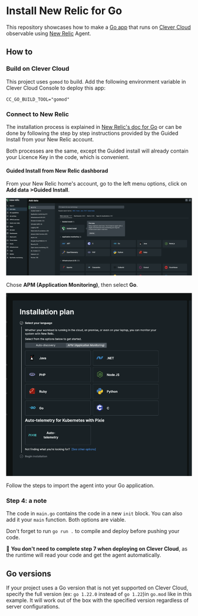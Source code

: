 # Install New Relic for Go 

This repository showcases how to make a [Go app](https://github.com/CleverCloud/Go-example) that runs on [Clever Cloud](https://www.clever-cloud.com) observable using [New Relic](https://newrelic.com) Agent.

## How to

### Build on Clever Cloud

This project uses `gomod` to build. Add the following environment variable in Clever Cloud Console to deploy this app:

```shell
CC_GO_BUILD_TOOL="gomod"
```

### Connect to New Relic

The installation process is explained in [New Relic's doc for Go](https://docs.newrelic.com/docs/apm/agents/go-agent/installation/install-new-relic-go/) or can be done by following the step by step instructions provided by the Guided Install from your New Relic account.

Both processes are the same, except the Guided install will already contain your Licence Key in the code, which is convenient.

#### Guided Install from New Relic dashborad

From your New Relic home's account, go to the left menu options, click on **Add data >Guided Install**. 

![guided install from New Relic dashboard](./assets/guided-install.png "a title")

Chose **APM (Application Monitoring)**, then select **Go**.

![installation plan from New Relic dashboard](./assets/installation-plan.png)

Follow the steps to import the agent into your Go application.

### Step 4: a note

The code in `main.go` contains the code in a new `init` block. You can also add it your `main` function. Both options are viable.

Don't forget to run `go run .` to compile and deploy before pushing your code.

🚀  **You don't need to complete step 7 when deploying on Clever Cloud**, as the runtime will read your code and get the agent automatically.

## Go versions

If your project uses a Go version that is not yet supported on Clever Cloud, specify the full version (ex: `go 1.22.0` instead of `go 1.22`)in `go.mod` like in this example. It will work out of the box with the specified version regardless of server configurations.
